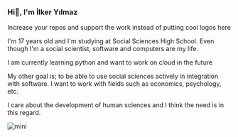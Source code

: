 ### Hi👋, I'm İlker Yılmaz

Increase your repos and support the work instead of putting cool logos here

I'm 17 years old and I'm studying at Social Sciences High School. Even though I'm a social scientist, software and computers are my life.

I am currently learning python and want to work on cloud in the future

My other goal is; to be able to use social sciences actively in integration with software. I want to work with fields such as economics, psychology, etc.

I care about the development of human sciences and I think the need is in this regard.



![mini](https://user-images.githubusercontent.com/124044359/230730396-ab1df1bd-2286-4887-b1c5-3c9adfd89781.gif)
